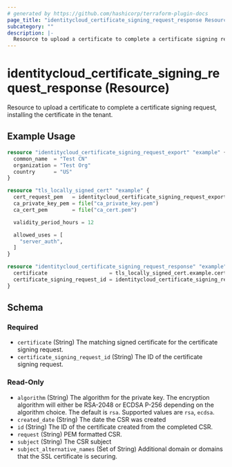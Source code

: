 ```yaml
---
# generated by https://github.com/hashicorp/terraform-plugin-docs
page_title: "identitycloud_certificate_signing_request_response Resource - terraform-provider-identitycloud"
subcategory: ""
description: |-
  Resource to upload a certificate to complete a certificate signing request, installing the certificate in the tenant.
---
```


# identitycloud_certificate_signing_request_response (Resource)

Resource to upload a certificate to complete a certificate signing request, installing the certificate in the tenant.

## Example Usage

```terraform
resource "identitycloud_certificate_signing_request_export" "example" {
  common_name  = "Test CN"
  organization = "Test Org"
  country      = "US"
}

resource "tls_locally_signed_cert" "example" {
  cert_request_pem   = identitycloud_certificate_signing_request_export.example.request
  ca_private_key_pem = file("ca_private_key.pem")
  ca_cert_pem        = file("ca_cert.pem")

  validity_period_hours = 12

  allowed_uses = [
    "server_auth",
  ]
}

resource "identitycloud_certificate_signing_request_response" "example" {
  certificate                    = tls_locally_signed_cert.example.cert_pem
  certificate_signing_request_id = identitycloud_certificate_signing_request_export.example.id
}
```

<!-- schema generated by tfplugindocs -->
## Schema

### Required

- `certificate` (String) The matching signed certificate for the certificate signing request.
- `certificate_signing_request_id` (String) The ID of the certificate signing request.

### Read-Only

- `algorithm` (String) The algorithm for the private key. The encryption algorithm will either be RSA-2048 or ECDSA P-256 depending on the algorithm choice. The default is `rsa`. Supported values are `rsa`, `ecdsa`.
- `created_date` (String) The date the CSR was created
- `id` (String) The ID of the certificate created from the completed CSR.
- `request` (String) PEM formatted CSR.
- `subject` (String) The CSR subject
- `subject_alternative_names` (Set of String) Additional domain or domains that the SSL certificate is securing.
